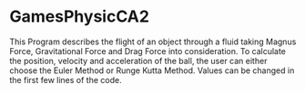 # GamesPhysicCA2
This Program describes the flight of an object through a fluid taking Magnus Force, Gravitational Force and Drag Force into consideration. 
To calculate the position, velocity and acceleration of the ball, the user can either choose the Euler Method or Runge Kutta Method.
Values can be changed in the first few lines of the code. 


